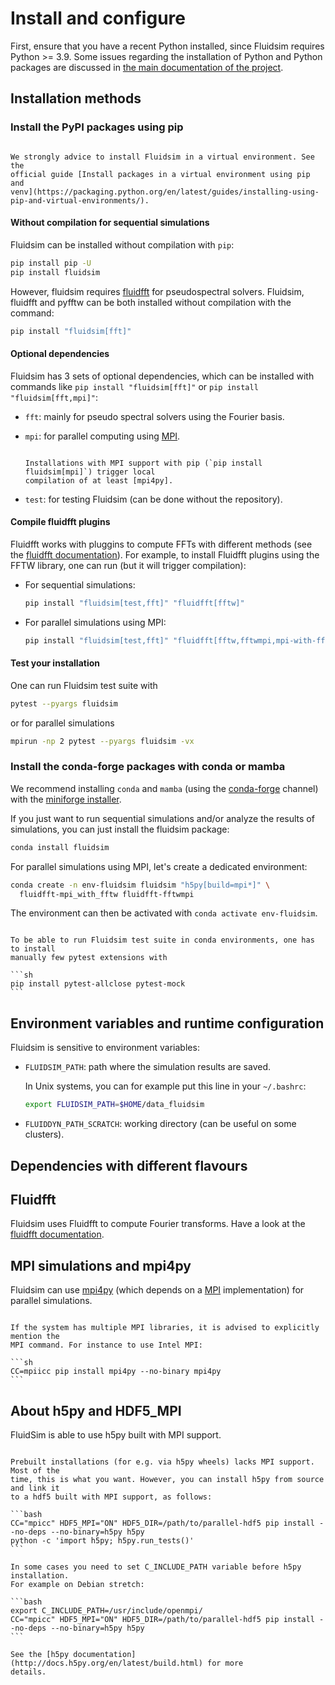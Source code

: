 # Install and configure

First, ensure that you have a recent Python installed, since Fluidsim requires
Python >= 3.9. Some issues regarding the installation of Python and Python
packages are discussed in
[the main documentation of the project](http://fluiddyn.readthedocs.org/en/latest/install.html).

## Installation methods

### Install the PyPI packages using pip

```{note}

We strongly advice to install Fluidsim in a virtual environment. See the
official guide [Install packages in a virtual environment using pip and
venv](https://packaging.python.org/en/latest/guides/installing-using-pip-and-virtual-environments/).

```

#### Without compilation for sequential simulations

Fluidsim can be installed without compilation with `pip`:

```sh
pip install pip -U
pip install fluidsim
```

However, fluidsim requires [fluidfft](http://fluidfft.readthedocs.io) for
pseudospectral solvers. Fluidsim, fluidfft and pyfftw can be both installed without
compilation with the command:

```sh
pip install "fluidsim[fft]"
```

#### Optional dependencies

Fluidsim has 3 sets of optional dependencies, which can be installed with commands
like `pip install "fluidsim[fft]"` or `pip install "fluidsim[fft,mpi]"`:

- `fft`: mainly for pseudo spectral solvers using the Fourier basis.

- `mpi`: for parallel computing using [MPI].

  ```{warning}

  Installations with MPI support with pip (`pip install fluidsim[mpi]`) trigger local
  compilation of at least [mpi4py].

  ```
- `test`: for testing Fluidsim (can be done without the repository).


#### Compile fluidfft plugins

Fluidfft works with pluggins to compute FFTs with different methods
(see the [fluidfft
documentation](http://fluidfft.readthedocs.io/en/latest/install.html)). For
example, to install Fluidfft plugins using the FFTW library, one can run (but
it will trigger compilation):

- For sequential simulations:

  ```sh
  pip install "fluidsim[test,fft]" "fluidfft[fftw]"
  ```

- For parallel simulations using MPI:

  ```sh
  pip install "fluidsim[test,fft]" "fluidfft[fftw,fftwmpi,mpi-with-fftw]"
  ```

#### Test your installation

One can run Fluidsim test suite with

```sh
pytest --pyargs fluidsim
```

or for parallel simulations

```sh
mpirun -np 2 pytest --pyargs fluidsim -vx
```

### Install the conda-forge packages with conda or mamba

We recommend installing `conda` and `mamba` (using the [conda-forge] channel) with
the [miniforge installer](https://github.com/conda-forge/miniforge).

If you just want to run sequential simulations and/or analyze the results of
simulations, you can just install the fluidsim package:

```sh
conda install fluidsim
```

For parallel simulations using MPI, let's create a dedicated environment:

```sh
conda create -n env-fluidsim fluidsim "h5py[build=mpi*]" \
  fluidfft-mpi_with_fftw fluidfft-fftwmpi
```

The environment can then be activated with `conda activate env-fluidsim`.

````{note}

To be able to run Fluidsim test suite in conda environments, one has to install
manually few pytest extensions with

```sh
pip install pytest-allclose pytest-mock
```

````

## Environment variables and runtime configuration

Fluidsim is sensitive to environment variables:

- `FLUIDSIM_PATH`: path where the simulation results are saved.

  In Unix systems, you can for example put this line in your `~/.bashrc`:

  ```sh
  export FLUIDSIM_PATH=$HOME/data_fluidsim
  ```

- `FLUIDDYN_PATH_SCRATCH`: working directory (can be useful on some clusters).

## Dependencies with different flavours

## Fluidfft

Fluidsim uses Fluidfft to compute Fourier transforms. Have a look at the
[fluidfft documentation](http://fluidfft.readthedocs.io/en/latest/install.html).

## MPI simulations and mpi4py

Fluidsim can use [mpi4py] (which depends on a [MPI] implementation) for parallel
simulations.

````{warning}

If the system has multiple MPI libraries, it is advised to explicitly mention the
MPI command. For instance to use Intel MPI:

```sh
CC=mpiicc pip install mpi4py --no-binary mpi4py
```

````

## About h5py and HDF5_MPI

FluidSim is able to use h5py built with MPI support.

````{warning}

Prebuilt installations (for e.g. via h5py wheels) lacks MPI support. Most of the
time, this is what you want. However, you can install h5py from source and link it
to a hdf5 built with MPI support, as follows:

```bash
CC="mpicc" HDF5_MPI="ON" HDF5_DIR=/path/to/parallel-hdf5 pip install --no-deps --no-binary=h5py h5py
python -c 'import h5py; h5py.run_tests()'
```

In some cases you need to set C_INCLUDE_PATH variable before h5py installation.
For example on Debian stretch:

```bash
export C_INCLUDE_PATH=/usr/include/openmpi/
CC="mpicc" HDF5_MPI="ON" HDF5_DIR=/path/to/parallel-hdf5 pip install --no-deps --no-binary=h5py h5py
```

See the [h5py documentation](http://docs.h5py.org/en/latest/build.html) for more
details.

````

[conda-forge]: https://conda-forge.org/
[mpi]: https://fr.wikipedia.org/wiki/Message_Passing_Interface
[mpi4py]: https://mpi4py.readthedocs.io/
